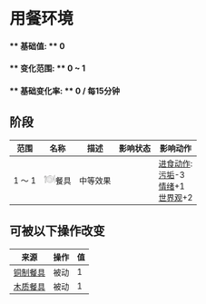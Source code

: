 # 用餐环境  
#### ** 基础值: ** 0   
#### ** 变化范围: ** 0 ~ 1  
#### ** 基础变化率: ** 0 / 每15分钟  
## 阶段  
范围  |  名称  |  描述  |  影响状态  |  影响动作  
----  |  ----  |  ----  |  ----  |  ----  
1 ～ 1  |  <img decoding="async" src="Sprite/Appetite.png" href="a.md" style="max-width:20px;max-height:20px;">餐具  |  中等效果  |    |  [进食动作](EatingAction.md): <br>[污垢](Filth.md)-3<br>[情绪](Morale.md)+1<br>[世界观](Structure.md)+2  
## 可被以下操作改变  
来源  |  操作  |  值  
----  |  ----  |  ----  
[铜制餐具](EatingUtensilsCopper.md)  |  被动  |  1  
[木质餐具](EatingUtensilsWooden.md)  |  被动  |  1  


<script>document.title="用餐环境 - 卡牌生存百科 Card Survival Wiki";</script>